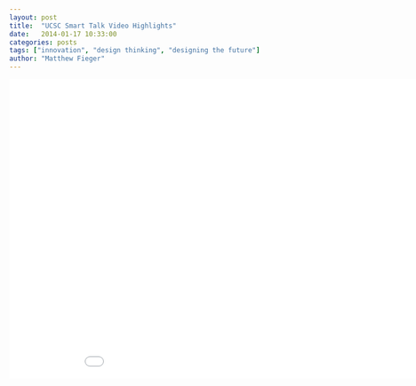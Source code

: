 ```yaml
---
layout: post
title:  "UCSC Smart Talk Video Highlights"
date:   2014-01-17 10:33:00
categories: posts
tags: ["innovation", "design thinking", "designing the future"]
author: "Matthew Fieger"
---
```


<iframe src="//player.vimeo.com/video/82324910?portfolio_id=199093" width="960" height="540" style="border: 0px;" webkitallowfullscreen="" mozallowfullscreen="" allowfullscreen="" kwframeid="1"></iframe>